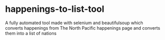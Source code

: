 # happenings-to-list-tool
A fully automated tool made with selenium and beautifulsoup which converts happenings from The North Pacific happenings page and converts them into a list of nations
